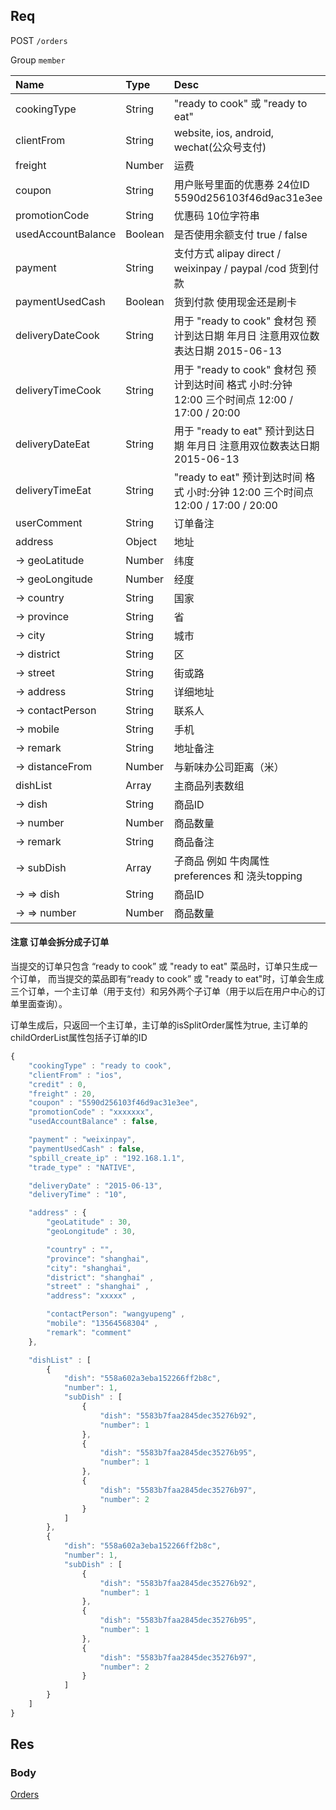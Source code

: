## Req

POST `/orders`

Group `member`


| Name             | Type     | Desc                              |
|:-----------------|:---------|:----------------------------------|
| cookingType      | String   | "ready to cook" 或 "ready to eat"                  |
| clientFrom       | String   |  website, ios, android, wechat(公众号支付)                   |
| freight          | Number   | 运费                                               |
| coupon           | String   | 用户账号里面的优惠券 24位ID 5590d256103f46d9ac31e3ee   |
| promotionCode    | String   | 优惠码  10位字符串  |
| usedAccountBalance| Boolean   | 是否使用余额支付 true / false  |
| payment          | String   | 支付方式 alipay direct / weixinpay / paypal  /cod 货到付款          |
| paymentUsedCash  | Boolean  | 货到付款 使用现金还是刷卡                              |
| deliveryDateCook | String   | 用于 "ready to cook" 食材包 预计到达日期 年月日  注意用双位数表达日期 2015-06-13      |
| deliveryTimeCook | String   | 用于 "ready to cook" 食材包 预计到达时间 格式 小时:分钟 12:00  三个时间点 12:00 / 17:00 / 20:00         |
| deliveryDateEat  | String   | 用于 "ready to eat" 预计到达日期 年月日  注意用双位数表达日期 2015-06-13         |
| deliveryTimeEat  | String   | "ready to eat"  预计到达时间 格式 小时:分钟 12:00  三个时间点 12:00 / 17:00 / 20:00         |
| userComment      | String   | 订单备注        |
| address          | Object   | 地址       |
|   -> geoLatitude   | Number   | 纬度       |
|   -> geoLongitude  | Number   | 经度       |
|   -> country       | String   | 国家       |
|   -> province      | String   | 省         |
|   -> city          | String   | 城市       |
|   -> district      | String   | 区         |
|   -> street        | String   | 街或路      |
|   -> address       | String   | 详细地址    |
|   -> contactPerson | String   | 联系人      |
|   -> mobile        | String   | 手机       |
|   -> remark        | String   | 地址备注   |
|   -> distanceFrom  | Number   | 与新味办公司距离（米）      |
| dishList           | Array    | 主商品列表数组  |
|   -> dish          | String | 商品ID     |
|   -> number        | Number | 商品数量    |
|   -> remark        | String | 商品备注    |
|   -> subDish       | Array  | 子商品 例如 牛肉属性preferences 和 浇头topping  |
|   -> => dish       | String | 商品ID     |
|   -> => number     | Number | 商品数量    |


#### 注意 订单会拆分成子订单

当提交的订单只包含 “ready to cook” 或 "ready to eat" 菜品时，订单只生成一个订单， 而当提交的菜品即有“ready to cook” 或 "ready to eat"时，订单会生成三个订单，一个主订单（用于支付）和另外两个子订单（用于以后在用户中心的订单里面查询）。

订单生成后，只返回一个主订单，主订单的isSplitOrder属性为true, 主订单的childOrderList属性包括子订单的ID



```js
{
    "cookingType" : "ready to cook",
    "clientFrom" : "ios",
    "credit" : 0,
    "freight" : 20,
    "coupon" : "5590d256103f46d9ac31e3ee",
    "promotionCode" : "xxxxxxx",
    "usedAccountBalance" : false,

    "payment" : "weixinpay",
    "paymentUsedCash" : false,
    "spbill_create_ip" : "192.168.1.1",
    "trade_type" : "NATIVE",

    "deliveryDate" : "2015-06-13",
    "deliveryTime" : "10",

    "address" : {
        "geoLatitude" : 30,
        "geoLongitude" : 30,

        "country" : "",
        "province": "shanghai",
        "city": "shanghai",
        "district": "shanghai" ,
        "street" : "shanghai" ,
        "address": "xxxxx" ,

        "contactPerson": "wangyupeng" ,
        "mobile": "13564568304" ,
        "remark": "comment"
    },

    "dishList" : [
        {
            "dish": "558a602a3eba152266ff2b8c",
            "number": 1,
            "subDish" : [
                {
                    "dish": "5583b7faa2845dec35276b92",
                    "number": 1
                },
                {
                    "dish": "5583b7faa2845dec35276b95",
                    "number": 1
                },
                {
                    "dish": "5583b7faa2845dec35276b97",
                    "number": 2
                }
            ]
        },
        {
            "dish": "558a602a3eba152266ff2b8c",
            "number": 1,
            "subDish" : [
                {
                    "dish": "5583b7faa2845dec35276b92",
                    "number": 1
                },
                {
                    "dish": "5583b7faa2845dec35276b95",
                    "number": 1
                },
                {
                    "dish": "5583b7faa2845dec35276b97",
                    "number": 2
                }
            ]
        }
    ]
}
```


## Res
### Body




[Orders](../Order)